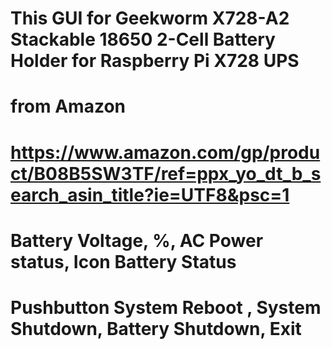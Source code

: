 # This GUI for Geekworm X728-A2 Stackable 18650 2-Cell Battery Holder for Raspberry Pi X728 UPS
# from Amazon
# https://www.amazon.com/gp/product/B08B5SW3TF/ref=ppx_yo_dt_b_search_asin_title?ie=UTF8&psc=1
# Battery Voltage, %, AC Power status, Icon Battery Status
# Pushbutton System Reboot , System Shutdown,  Battery Shutdown, Exit
